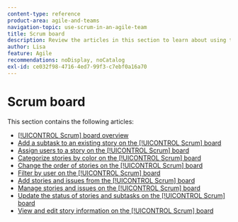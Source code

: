 ```yaml
---
content-type: reference
product-area: agile-and-teams
navigation-topic: use-scrum-in-an-agile-team
title: Scrum board
description: Review the articles in this section to learn about using the Scrum board in Workfront.
author: Lisa
feature: Agile
recommendations: noDisplay, noCatalog
exl-id: ce032f98-4716-4ed7-99f3-c7ebf0a16a70
---
```

# Scrum board

This section contains the following articles:

* [[!UICONTROL Scrum] board overview](../../../agile/use-scrum-in-an-agile-team/scrum-board/scrum-board-overview.md) 
* [Add a subtask to an existing story on the [!UICONTROL Scrum] board](../../../agile/use-scrum-in-an-agile-team/scrum-board/add-a-subtask-to-an-existing-story-scrum.md) 
* [Assign users to a story on the [!UICONTROL Scrum] board](../../../agile/use-scrum-in-an-agile-team/scrum-board/assign-users-to-a-story-scrum.md) 
* [Categorize stories by color on the [!UICONTROL Scrum] board](../../../agile/use-scrum-in-an-agile-team/scrum-board/categorize-stories-by-color.md) 
* [Change the order of stories on the [!UICONTROL Scrum] board](../../../agile/use-scrum-in-an-agile-team/scrum-board/change-order-of-stories.md) 
* [Filter by user on the [!UICONTROL Scrum] board](../../../agile/use-scrum-in-an-agile-team/scrum-board/filter-by-user-scrum-board.md) 
* [Add stories and issues from the [!UICONTROL Scrum] board](../../../agile/use-scrum-in-an-agile-team/scrum-board/add-story-from-scrum-board.md) 
* [Manage stories and issues on the [!UICONTROL Scrum] board](../../../agile/use-scrum-in-an-agile-team/scrum-board/manage-scrum-board.md) 
* [Update the status of stories and subtasks on the [!UICONTROL Scrum] board](../../../agile/use-scrum-in-an-agile-team/scrum-board/update-status-of-stories-and-subtasks.md) 
* [View and edit story information on the [!UICONTROL Scrum] board](../../../agile/use-scrum-in-an-agile-team/scrum-board/view-and-edit-story-info.md)
